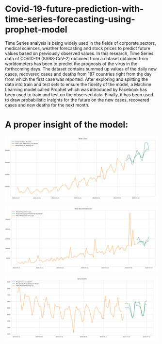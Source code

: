 # Covid-19-future-prediction-with-time-series-forecasting-using-prophet-model

Time Series analysis is being widely used in the
fields of corporate sectors, medical sciences, weather forecasting
and stock prices to predict future values based on previously
observed values. In this research, Time Series data of COVID-19
(SARS-CoV-2) obtained from a dataset obtained from
worldometers has been to predict the prognosis of the virus in the
forthcoming days. The dataset contains summed up values of the
daily new cases, recovered cases and deaths from 187 countries
right from the day from which the first case was reported. After
exploring and splitting the data into train and test sets to ensure the
fidelity of the model, a Machine Learning model called Prophet
which was introduced by Facebook has been used to train and test
on the observed data. Finally, it has been used to draw probabilistic
insights for the future on the new cases, recovered cases and new
deaths for the next month.


# A proper insight of the model:

![Error](readmeres/sd.png)





![Error](readmeres/wer.png)






![Error](readmeres/werew.png)
